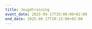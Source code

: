 ```yaml
---
title: Jeugdtraining
event_date: 2025-09-17T19:00:00+02:00
end_date: 2025-09-17T20:15:00+02:00
---
```

